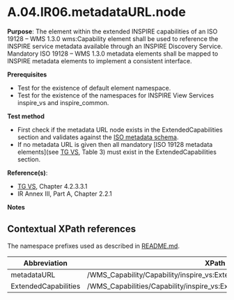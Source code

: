 # A.04.IR06.metadataURL.node

**Purpose**: The element within the extended INSPIRE capabilities of an ISO 19128 – WMS 1.3.0 wms:Capability element shall be used to reference the INSPIRE service metadata available through an INSPIRE Discovery Service. Mandatory ISO 19128 – WMS 1.3.0 metadata elements shall be mapped to INSPIRE metadata elements to implement a consistent interface.

**Prerequisites**

* Test for the existence of default element namespace.
* Test for the existence of the namespaces for INSPIRE View Services inspire_vs and inspire_common.

**Test method**

* First check if the metadata URL node exists in the ExtendedCapabilities section and validates against the [ISO metadata schema](http://www.isotc211.org/2005/gmd/gmd.xsd).
* If no metadata URL is given then all mandatory [ISO 19128 metadata elements](see [TG VS](README.md#ref_TG_VS), Table 3) must exist in the ExtendedCapabilities section.

**Reference(s)**:
* [TG VS](README.md#ref_TG_VS), Chapter 4.2.3.3.1
* IR Annex III, Part A, Chapter 2.2.1

**Notes**

## Contextual XPath references

The namespace prefixes used as described in [README.md](README.md#namespaces).

Abbreviation                                               |  XPath expression
---------------------------------------------------------- | -------------------------------------------------------------------------
metadataURL <a name="metadataURL"></a>   | /WMS_Capability/Capability/inspire_vs:ExtendedCapabilities/inspire_common:MetadataUrl
ExtendedCapabilities <a name="ExtendedCapabilities"></a>   | /WMS_Capabilities/Capability/inspire_vs:ExtendedCapabilities
